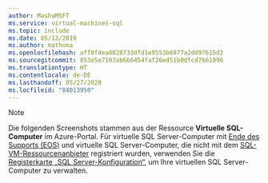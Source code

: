 ```yaml
---
author: MashaMSFT
ms.service: virtual-machines-sql
ms.topic: include
ms.date: 05/13/2019
ms.author: mathoma
ms.openlocfilehash: aff8f4ea0828733dfd1e9553b6977a2dd97615d2
ms.sourcegitcommit: 053e5e7103ab666454faf26ed51b0dfcd7661996
ms.translationtype: HT
ms.contentlocale: de-DE
ms.lasthandoff: 05/27/2020
ms.locfileid: "84013950"
---
```

  > [!NOTE]
  > Die folgenden Screenshots stammen aus der Ressource **Virtuelle SQL-Computer** im Azure-Portal. Für virtuelle SQL Server-Computer mit [Ende des Supports (EOS)](../articles/azure-sql/virtual-machines/windows/sql-server-2008-extend-end-of-support.md) und virtuelle SQL Server-Computer, die nicht mit dem [SQL-VM-Ressourcenanbieter](../articles/azure-sql/virtual-machines/windows/licensing-model-azure-hybrid-benefit-ahb-change.md) registriert wurden, verwenden Sie die [Registerkarte „SQL Server-Konfiguration“](../articles/azure-sql/virtual-machines/windows/manage-sql-vm-portal.md#access-the-sql-server-configuration-tab), um Ihre virtuellen SQL Server-Computer zu verwalten. 